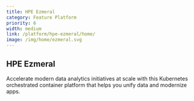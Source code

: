 ```yaml
---
title: HPE Ezmeral
category: Feature Platform
priority: 6
width: medium
link: /platform/hpe-ezmeral/home/
image: /img/home/ezmeral.svg
---
```

## HPE Ezmeral

Accelerate modern data analytics initiatives at scale with this Kubernetes orchestrated container platform that helps you unify data and modernize apps.
